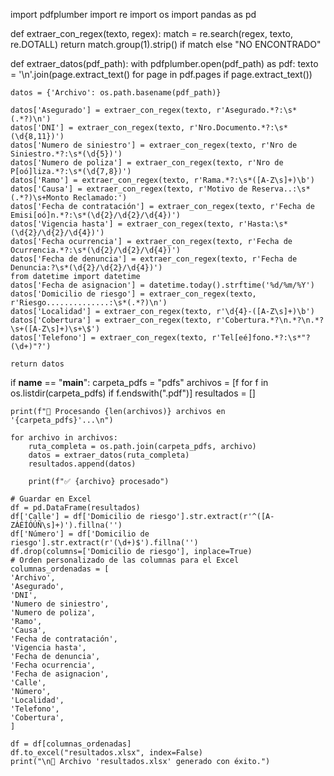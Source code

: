 import pdfplumber
import re
import os
import pandas as pd

def extraer_con_regex(texto, regex):
    match = re.search(regex, texto, re.DOTALL)
    return match.group(1).strip() if match else "NO ENCONTRADO"

def extraer_datos(pdf_path):
    with pdfplumber.open(pdf_path) as pdf:
        texto = '\n'.join(page.extract_text() for page in pdf.pages if page.extract_text())

    datos = {'Archivo': os.path.basename(pdf_path)}

    datos['Asegurado'] = extraer_con_regex(texto, r'Asegurado.*?:\s*(.*?)\n')
    datos['DNI'] = extraer_con_regex(texto, r'Nro.Documento.*?:\s*(\d{8,11})')
    datos['Numero de siniestro'] = extraer_con_regex(texto, r'Nro de Siniestro.*?:\s*(\d{5})')
    datos['Numero de poliza'] = extraer_con_regex(texto, r'Nro de P[oó]liza.*?:\s*(\d{7,8})')
    datos['Ramo'] = extraer_con_regex(texto, r'Rama.*?:\s*([A-Z\s]+)\b')
    datos['Causa'] = extraer_con_regex(texto, r'Motivo de Reserva..:\s*(.*?)\s+Monto Reclamado:')
    datos['Fecha de contratación'] = extraer_con_regex(texto, r'Fecha de Emisi[oó]n.*?:\s*(\d{2}/\d{2}/\d{4})')
    datos['Vigencia hasta'] = extraer_con_regex(texto, r'Hasta:\s*(\d{2}/\d{2}/\d{4})')
    datos['Fecha ocurrencia'] = extraer_con_regex(texto, r'Fecha de Ocurrencia.*?:\s*(\d{2}/\d{2}/\d{4})')
    datos['Fecha de denuncia'] = extraer_con_regex(texto, r'Fecha de Denuncia:?\s*(\d{2}/\d{2}/\d{4})')
    from datetime import datetime
    datos['Fecha de asignacion'] = datetime.today().strftime('%d/%m/%Y')
    datos['Domicilio de riesgo'] = extraer_con_regex(texto, r'Riesgo..............:\s*(.*?)\n')
    datos['Localidad'] = extraer_con_regex(texto, r'\d{4}-([A-Z\s]+)\b')
    datos['Cobertura'] = extraer_con_regex(texto, r'Cobertura.*?\n.*?\n.*?\s+([A-Z\s]+)\s+\$')
    datos['Telefono'] = extraer_con_regex(texto, r'Tel[eé]fono.*?:\s*"?(\d+)"?')

    return datos

if __name__ == "__main__":
    carpeta_pdfs = "pdfs"
    archivos = [f for f in os.listdir(carpeta_pdfs) if f.endswith(".pdf")]
    resultados = []

    print(f"📂 Procesando {len(archivos)} archivos en '{carpeta_pdfs}'...\n")

    for archivo in archivos:
        ruta_completa = os.path.join(carpeta_pdfs, archivo)
        datos = extraer_datos(ruta_completa)
        resultados.append(datos)

        print(f"✅ {archivo} procesado")

    # Guardar en Excel
    df = pd.DataFrame(resultados)
    df['Calle'] = df['Domicilio de riesgo'].str.extract(r'^([A-ZÁÉÍÓÚÑ\s]+)').fillna('')
    df['Número'] = df['Domicilio de riesgo'].str.extract(r'(\d+)$').fillna('')
    df.drop(columns=['Domicilio de riesgo'], inplace=True)
    # Orden personalizado de las columnas para el Excel
    columnas_ordenadas = [
    'Archivo',
    'Asegurado',
    'DNI',
    'Numero de siniestro',
    'Numero de poliza',
    'Ramo',
    'Causa',
    'Fecha de contratación',
    'Vigencia hasta',
    'Fecha de denuncia',
    'Fecha ocurrencia',
    'Fecha de asignacion',
    'Calle',
    'Número',
    'Localidad',
    'Telefono',
    'Cobertura',
    ]

    df = df[columnas_ordenadas]
    df.to_excel("resultados.xlsx", index=False)
    print("\n📄 Archivo 'resultados.xlsx' generado con éxito.")
